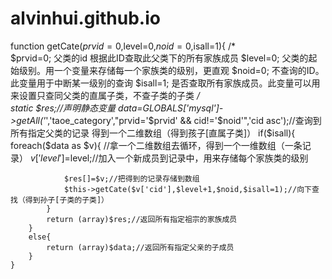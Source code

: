 alvinhui.github.io
==================
function getCate($prvid=0,$level=0,$noid = 0,$isall=1){
  	/*	
		$prvid=0;	父类的id 根据此ID查取此父类下的所有家族成员
		$level=0;	父类的起始级别。用一个变量来存储每一个家族类的级别，更直观
		$noid=0;	不查询的ID。此变量用于中断某一级别的查询
		$isall=1;	是否查取所有家族成员。此变量可以用来设置只查同父类的直属子类，不查子类的子类
	*/	
		static $res;//声明静态变量
		$data=$GLOBALS['mysql']->getAll('*','taoe_category',"prvid='$prvid' && cid!='$noid'",'cid asc');//查询到所有指定父类的记录	得到一个二维数组（得到孩子[直属子类]）
		if($isall){
			foreach($data as $v){	//拿一个二维数组去循环，得到一个一维数组（一条记录）
				$v['level']=$level;//加入一个新成员到记录中，用来存储每个家族类的级别
	
				$res[]=$v;//把得到的记录存储到数组
				$this->getCate($v['cid'],$level+1,$noid,$isall=1);//向下查找（得到孙子[子类的子类]）
			}
			return (array)$res;//返回所有指定祖宗的家族成员
		}
		else{
			return (array)$data;//返回所有指定父亲的子成员
		}
	}
